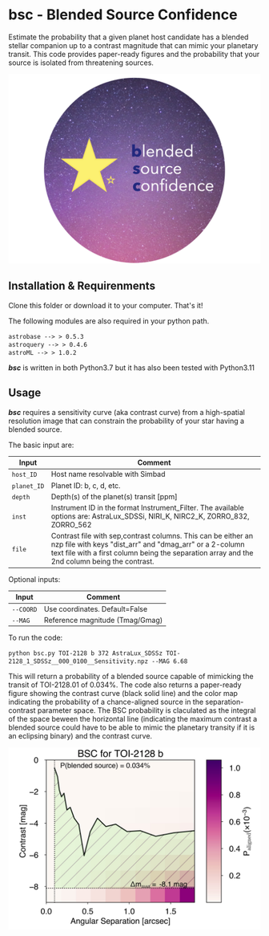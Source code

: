 # bsc - Blended Source Confidence
 Estimate the probability that a given planet host candidate has a 
 blended stellar companion up to a contrast magnitude that can mimic 
 your planetary transit. This code provides paper-ready figures and 
 the probability that your source is isolated from threatening sources.

 ![alt text](https://github.com/jlillo/bsc/blob/f9a6791c17c88f844a1977fc9130205cea68cc4f/logo_bsc.png.001.png)


## Installation & Requirenments
 Clone this folder or download it to your computer. That's it!

The following modules are also required in your python path. 
```
astrobase --> > 0.5.3
astroquery --> > 0.4.6
astroML --> > 1.0.2
```

***bsc*** is written in both Python3.7 but it has also been tested with Python3.11

## Usage

***bsc*** requires a sensitivity curve (aka contrast curve) from a high-spatial 
resolution image that can constrain the probability of your star having a blended source.

The basic input are:

| Input  | Comment |
| ------------- | ------------- |
| `host_ID`  | Host name resolvable with Simbad  |
| `planet_ID`  | Planet ID: b, c, d, etc.  |
| `depth`  | Depth(s) of the planet(s) transit [ppm]  |
| `inst`  | Instrument ID in the format Instrument_Filter. The available options are: AstraLux_SDSSi, NIRI_K, NIRC2_K, ZORRO_832, ZORRO_562  |
| `file`  | Contrast file with sep,contrast columns. This can be either an nzp file with keys "dist_arr" and "dmag_arr" or a 2-column text file with a first column being the separation array and the 2nd column being the contrast.  |

Optional inputs:

| Input  | Comment |
| ------------- | ------------- |
| `--COORD`  | Use coordinates. Default=False  |
| `--MAG`  | Reference magnitude (Tmag/Gmag)  |

To run the code:

```
python bsc.py TOI-2128 b 372 AstraLux_SDSSz TOI-2128_1_SDSSz__000_0100__Sensitivity.npz --MAG 6.68
```

This will return a probability of a blended source capable of mimicking the transit of TOI-2128.01 of 0.034%. 
The code also returns a paper-ready figure showing the contrast curve (black solid line) and the color map
indicating the probability of a chance-aligned source in the separation-contrast parameter space.  The BSC 
probability is claculated as the integral of the space beween the horizontal line (indicating the maximum
contrast a blended source could have to be able to mimic the planetary transity if it is an eclipsing binary)
and the contrast curve. 

![alt text](https://github.com/jlillo/bsc/blob/1da025b550f353ec6611f968894dc86d6ec126d6/TOI-2128b_AstraLux_SDSSz_EBlimits.jpg)

